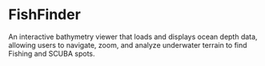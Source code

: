 # FishFinder
An interactive bathymetry viewer that loads and displays ocean depth data, allowing users to navigate, zoom, and analyze underwater terrain to find Fishing and SCUBA spots.
